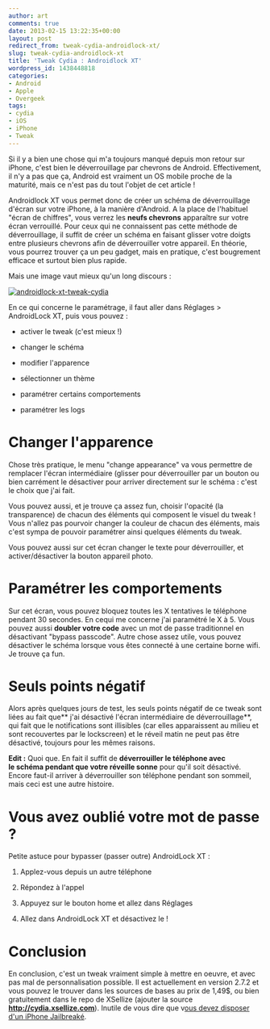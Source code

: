 ```yaml
---
author: art
comments: true
date: 2013-02-15 13:22:35+00:00
layout: post
redirect_from: tweak-cydia-androidlock-xt/
slug: tweak-cydia-androidlock-xt
title: 'Tweak Cydia : Androidlock XT'
wordpress_id: 1438448818
categories:
- Android
- Apple
- Overgeek
tags:
- cydia
- iOS
- iPhone
- Tweak
---
```


Si il y a bien une chose qui m'a toujours manqué depuis mon retour sur iPhone, c'est bien le déverrouillage par chevrons de Android. Effectivement, il n'y a pas que ça, Android est vraiment un OS mobile proche de la maturité, mais ce n'est pas du tout l'objet de cet article !

Androidlock XT vous permet donc de créer un schéma de déverrouillage d'écran sur votre iPhone, à la manière d'Android. A la place de l'habituel "écran de chiffres", vous verrez les **neufs chevrons** apparaître sur votre écran verrouillé. Pour ceux qui ne connaissent pas cette méthode de déverrouillage, il suffit de créer un schéma en faisant glisser votre doigts entre plusieurs chevrons afin de déverrouiller votre appareil. En théorie, vous pourrez trouver ça un peu gadget, mais en pratique, c'est bougrement efficace et surtout bien plus rapide.


Mais une image vaut mieux qu'un long discours :




[![androidlock-xt-tweak-cydia](https://static.irz.fr/2013/02/androidlock-xt-tweak-cydia-640x480.png)](https://irz.fr/recherche?q=androidlock-xt-tweak-cydia)


En ce qui concerne le paramétrage, il faut aller dans Réglages > AndroidLock XT, puis vous pouvez :



	
  * activer le tweak (c'est mieux !)

	
  * changer le schéma

	
  * modifier l'apparence

	
  * sélectionner un thème

	
  * paramétrer certains comportements

	
  * paramétrer les logs




# Changer l'apparence


Chose très pratique, le menu "change appearance" va vous permettre de remplacer l'écran intermédiaire (glisser pour déverrouiller par un bouton ou bien carrément le désactiver pour arriver directement sur le schéma : c'est le choix que j'ai fait.

Vous pouvez aussi, et je trouve ça assez fun, choisir l'opacité (la transparence) de chacun des éléments qui composent le visuel du tweak ! Vous n'allez pas pourvoir changer la couleur de chacun des éléments, mais c'est sympa de pouvoir paramétrer ainsi quelques éléments du tweak.

Vous pouvez aussi sur cet écran changer le texte pour déverrouiller, et activer/désactiver la bouton appareil photo.


# Paramétrer les comportements


Sur cet écran, vous pouvez bloquez toutes les X tentatives le téléphone pendant 30 secondes. En cequi me concerne j'ai paramétré le X à 5. Vous pouvez aussi **doubler votre code** avec un mot de passe traditionnel en désactivant "bypass passcode". Autre chose assez utile, vous pouvez désactiver le schéma lorsque vous êtes connecté à une certaine borne wifi. Je trouve ça fun.


# Seuls points négatif


Alors après quelques jours de test, les seuls points négatif de ce tweak sont liées au fait que** j'ai désactivé l'écran intermédiaire de déverrouillage**, qui fait que le notifications sont illisibles (car elles apparaissent au milieu et sont recouvertes par le lockscreen) et le réveil matin ne peut pas être désactivé, toujours pour les mêmes raisons.

**Edit :** Quoi que. En fait il suffit de **déverrouiller le téléphone avec le schéma pendant que votre réveille sonne** pour qu'il soit désactivé. Encore faut-il arriver à déverrouiller son téléphone pendant son sommeil, mais ceci est une autre histoire.


# Vous avez oublié votre mot de passe ?


Petite astuce pour bypasser (passer outre) AndroidLock XT :



	
  1. Applez-vous depuis un autre téléphone

	
  2. Répondez à l'appel

	
  3. Appuyez sur le bouton home et allez dans Réglages

	
  4. Allez dans AndroidLock XT et désactivez le !




# Conclusion


En conclusion, c'est un tweak vraiment simple à mettre en oeuvre, et avec pas mal de personnalisation possible. Il est actuellement en version 2.7.2 et vous pouvez le trouver dans les sources de bases au prix de 1,49$, ou bien gratuitement dans le repo de XSellize (ajouter la source **http://cydia.xsellize.com**). Inutile de vous dire que v[ous devez disposer d'un iPhone Jailbreaké](https://irz.fr/jailbreak-ios6).


